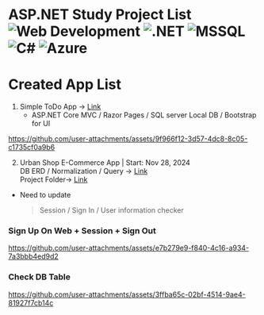 # ASP.NET Study Project List ![Web Development](https://img.shields.io/badge/Web_Development-%23F4A300?style=flat&logo=html5&logoColor=white) ![.NET](https://img.shields.io/badge/.NET-%23512BD4?style=flat&logo=.net&logoColor=white) ![MSSQL](https://img.shields.io/badge/MSSQL-%23CC2927?style=flat&logo=microsoft-sql-server&logoColor=white) ![C#](https://img.shields.io/badge/C%23-%23239120?style=flat&logo=c-sharp&logoColor=white) ![Azure](https://img.shields.io/badge/Azure-%23007FFF?style=flat&logo=azure&logoColor=white)

# Created App List
1. Simple ToDo App -> <a href="https://github.com/devrun2016/ASPNET_Projects/tree/main/ToDoApp">Link</a>
   - ASP.NET Core MVC / Razor Pages / SQL server Local DB / Bootstrap for UI <br>
   
https://github.com/user-attachments/assets/9f966f12-3d57-4dc8-8c05-c1735cf0a9b6


2. Urban Shop E-Commerce App | Start: Nov 28, 2024 <br> 
DB ERD / Normalization / Query -> <a href="https://github.com/devrun2016/Database_Projects/tree/main/UrbanShop">Link</a> <br>
Project Folder-> <a href="https://github.com/devrun2016/ASPNET_Projects/tree/main/UrbanShop">Link</a> <br>

* Need to update
   > Session / Sign In / User information checker

### Sign Up On Web + Session + Sign Out

https://github.com/user-attachments/assets/e7b279e9-f840-4c16-a934-7a3bbb4ed9d2


### Check DB Table 
https://github.com/user-attachments/assets/3ffba65c-02bf-4514-9ae4-81927f7cb14c

